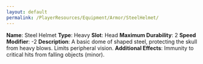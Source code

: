 ```yaml
---
layout: default
permalink: /PlayerResources/Equipment/Armor/SteelHelmet/
---
```

**Name**: Steel Helmet
**Type**: Heavy
**Slot**: Head
**Maximum Durability**: 2
**Speed Modifier**: -2
**Description**: A basic dome of shaped steel, protecting the skull from heavy blows. Limits peripheral vision.
**Additional Effects**: Immunity to critical hits from falling objects (minor).